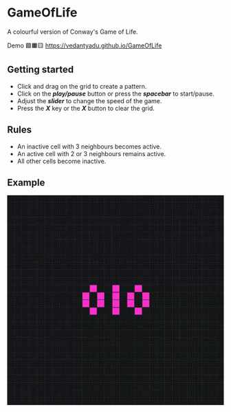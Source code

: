# GameOfLife
A colourful version of Conway's Game of Life.

Demo 🟪🟧🟨 https://vedantyadu.github.io/GameOfLife

## Getting started ##
- Click and drag on the grid to create a pattern.
- Click on the ***play/pause*** button or press the ***spacebar*** to start/pause.
- Adjust the ***slider*** to change the speed of the game.
- Press the ***X*** key or the ***X*** button to clear the grid.

## Rules ##
- An inactive cell with 3 neighbours becomes active.
- An active cell with 2 or 3 neighbours remains active.
- All other cells become inactive.

## Example ##
![Screenshot](img/game.gif)
